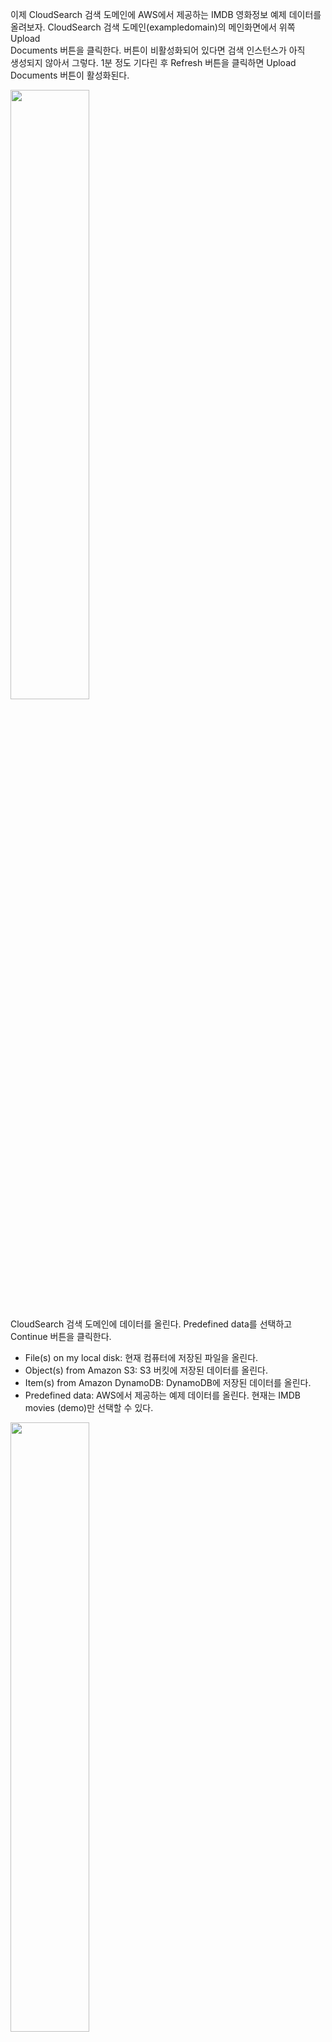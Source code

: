 이제 CloudSearch 검색 도메인에 AWS에서 제공하는 IMDB 영화정보 예제 데이터를  
올려보자. CloudSearch 검색 도메인(exampledomain)의 메인화면에서 위쪽 Upload   
Documents 버튼을 클릭한다. 버튼이 비활성화되어 있다면 검색 인스턴스가 아직   
생성되지 않아서 그렇다. 1분 정도 기다린 후 Refresh 버튼을 클릭하면 Upload  
Documents 버튼이 활성화된다.  
  
<img src="https://user-images.githubusercontent.com/33191974/158731768-5692cf5d-7d3b-4abc-8433-b2123d1ef711.png" width="50%" height="50%"/>  
  
CloudSearch 검색 도메인에 데이터를 올린다. Predefined data를 선택하고    
Continue 버튼을 클릭한다.   
- File(s) on my local disk: 현재 컴퓨터에 저장된 파일을 올린다.  
- Object(s) from Amazon S3: S3 버킷에 저장된 데이터를 올린다.  
- Item(s) from Amazon DynamoDB: DynamoDB에 저장된 데이터를 올린다.   
- Predefined data: AWS에서 제공하는 예제 데이터를 올린다. 현재는 IMDB  
movies (demo)만 선택할 수 있다.  
  
<img src="https://user-images.githubusercontent.com/33191974/158731920-7597e2bf-ffdc-4c3e-b81f-65aca58eef95.png" width="50%" height="50%"/>   
   
CloudSearch 검색 도메인에 올릴 데이터의 항목을 확인한다. Download the gener  
ated document batch 링크를 클릭하면 생성된 문서 배치를 다운로드할 수 있다. 
Upload Documents 버튼을 클릭한다.  
  
<img src="https://user-images.githubusercontent.com/33191974/158732024-889e2b71-bead-4e0d-8cc6-35f857a90d89.png" width="50%" height="50%"/>    
  
CloudSearch에 데이터(문서 5,000개) 업로드가 완료되었다. Finish 버튼을   
클릭한다.  
<img src="https://user-images.githubusercontent.com/33191974/158732120-352c21f5-02ec-4ae7-a14f-f941d18aabf3.png" width="50%" height="50%"/>     
   
CloudSearch 검색 도메인(exampledomain)의 세부 내용에서 색인 생성이 완료되어   
검색 가능한 문서의 개수가 표시된다. 약 1분 정도 기다리면 색인 생성이 완전히   
끝난다.    

<img src="https://user-images.githubusercontent.com/33191974/158732234-4304a58b-4949-42f2-b069-53248ea26580.png" width="50%" height="50%"/>   
  
이제 CloudSearch 검색 도메인에서 검색을 할 수 있다.  




























